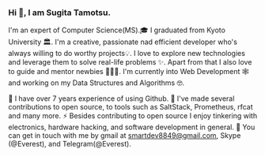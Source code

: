 ### Hi 👋, I am Sugita Tamotsu.

I'm an expert of Computer Science(MS).🎓 I graduated from Kyoto University 🏛. I'm a creative, passionate nad efficient developer who's always willing to do worthy projects💡. I love to explore new technologies and leverage them to solve real-life problems ✨. Apart from that I also love to guide and mentor newbies 👨🏻‍💻. I'm currently into Web Development 🕸️ and working on my Data Structures and Algorithms 🤓.

🔭 I have over 7 years experience of using Github.
🌱 I've made several contributions to open source, to tools such as SaltStack, Prometheus, rfcat and many more.
⚡ Besides contributing to open source I enjoy tinkering with electronics, hardware hacking, and software development in general.
💬 You can get in touch with me by gmail at smartdev8849@gmail.com, Skype (@Everest), and Telegram(@Everest).
